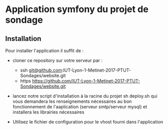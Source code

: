 Application symfony du projet de sondage
========================

Installation
--------------

Pour installer l'application il suffit de :

  * cloner ce repository sur votre serveur par :
      * ssh git@github.com:IUT-Lyon-1-Metinet-2017-PTUT-Sondages/website.git
      * https https://github.com/IUT-Lyon-1-Metinet-2017-PTUT-Sondages/website.git

  * lancez notre script d'installation à la racine du projet sh deploy.sh qui vous demandera les renseignements nécessaires au bon fonctionnement de l'aaplication (serveur smtp/serveur mysql) et installera les librairies nécessaires

  * Utilisez le fichier de configuration pour le vhost fourni dans l'application
